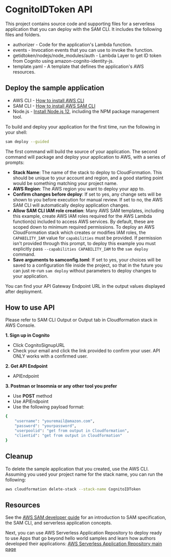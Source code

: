 # CognitoIDToken API

This project contains source code and supporting files for a serverless application that you can deploy with the SAM CLI. It includes the following files and folders.

- authorizer - Code for the application's Lambda function.
- events - Invocation events that you can use to invoke the function.
- getidtoken/nodejs/node_modules/auth - Lambda Layer to get ID token from Cognito using amazon-cognito-identity-js.
- template.yaml - A template that defines the application's AWS resources.

## Deploy the sample application
* AWS CLI - [How to install AWS CLI](https://docs.aws.amazon.com/cli/latest/userguide/cli-chap-install.html)
* SAM CLI - [How to install AWS SAM CLI](https://docs.aws.amazon.com/serverless-application-model/latest/developerguide/serverless-sam-cli-install.html)
* Node.js - [Install Node.js 12](https://nodejs.org/en/download/package-manager/), including the NPM package management tool.


To build and deploy your application for the first time, run the following in your shell:

```bash
sam deploy --guided
```

The first command will build the source of your application. The second command will package and deploy your application to AWS, with a series of prompts:

* **Stack Name**: The name of the stack to deploy to CloudFormation. This should be unique to your account and region, and a good starting point would be something matching your project name.
* **AWS Region**: The AWS region you want to deploy your app to.
* **Confirm changes before deploy**: If set to yes, any change sets will be shown to you before execution for manual review. If set to no, the AWS SAM CLI will automatically deploy application changes.
* **Allow SAM CLI IAM role creation**: Many AWS SAM templates, including this example, create AWS IAM roles required for the AWS Lambda function(s) included to access AWS services. By default, these are scoped down to minimum required permissions. To deploy an AWS CloudFormation stack which creates or modifies IAM roles, the `CAPABILITY_IAM` value for `capabilities` must be provided. If permission isn't provided through this prompt, to deploy this example you must explicitly pass `--capabilities CAPABILITY_IAM` to the `sam deploy` command.
* **Save arguments to samconfig.toml**: If set to yes, your choices will be saved to a configuration file inside the project, so that in the future you can just re-run `sam deploy` without parameters to deploy changes to your application.

You can find your API Gateway Endpoint URL in the output values displayed after deployment.

## How to use API
Please refer to SAM CLI Output or Output tab in Cloudformation stack in AWS Console.

**1. Sign up in Cognito**
- Click CognitoSignupURL
- Check your email and click the link provided to confirm your user. API ONLY works with a confirmed user.

**2. Get API Endpoint**
- APIEndpoint

**3. Postman or Insomnia or any other tool you prefer**
- Use **POST** method
- Use APIEndpoint
- Use the following payload format:

```bash
{
    "username": "youremail@amazon.com",
    "password": "yourpassword",
    "userpoolid": "get from output in Cloudformation",
    "clientid": "get from output in Cloudformation"
}
```

## Cleanup

To delete the sample application that you created, use the AWS CLI. Assuming you used your project name for the stack name, you can run the following:

```bash
aws cloudformation delete-stack --stack-name CognitoIDToken
```

## Resources

See the [AWS SAM developer guide](https://docs.aws.amazon.com/serverless-application-model/latest/developerguide/what-is-sam.html) for an introduction to SAM specification, the SAM CLI, and serverless application concepts.

Next, you can use AWS Serverless Application Repository to deploy ready to use Apps that go beyond hello world samples and learn how authors developed their applications: [AWS Serverless Application Repository main page](https://aws.amazon.com/serverless/serverlessrepo/)
